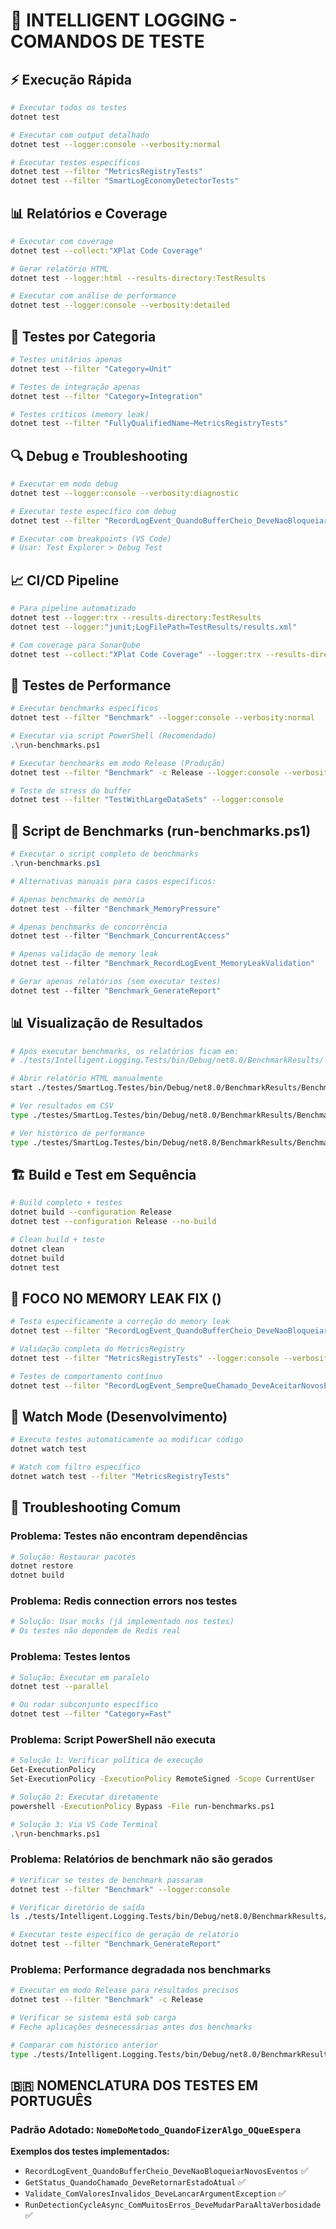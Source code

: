 # 🧪 INTELLIGENT LOGGING - COMANDOS DE TESTE

## ⚡ Execução Rápida
```bash
# Executar todos os testes
dotnet test

# Executar com output detalhado
dotnet test --logger:console --verbosity:normal

# Executar testes específicos
dotnet test --filter "MetricsRegistryTests"
dotnet test --filter "SmartLogEconomyDetectorTests"
```

## 📊 Relatórios e Coverage
```bash
# Executar com coverage
dotnet test --collect:"XPlat Code Coverage"

# Gerar relatório HTML
dotnet test --logger:html --results-directory:TestResults

# Executar com análise de performance
dotnet test --logger:console --verbosity:detailed
```

## 🎯 Testes por Categoria
```bash
# Testes unitários apenas
dotnet test --filter "Category=Unit"

# Testes de integração apenas  
dotnet test --filter "Category=Integration"

# Testes críticos (memory leak)
dotnet test --filter "FullyQualifiedName~MetricsRegistryTests"
```

## 🔍 Debug e Troubleshooting
```bash
# Executar em modo debug
dotnet test --logger:console --verbosity:diagnostic

# Executar teste específico com debug
dotnet test --filter "RecordLogEvent_QuandoBufferCheio_DeveNaoBloqueiarNovosEventos" --logger:console

# Executar com breakpoints (VS Code)
# Usar: Test Explorer > Debug Test
```

## 📈 CI/CD Pipeline
```bash
# Para pipeline automatizado
dotnet test --logger:trx --results-directory:TestResults
dotnet test --logger:"junit;LogFilePath=TestResults/results.xml"

# Com coverage para SonarQube
dotnet test --collect:"XPlat Code Coverage" --logger:trx --results-directory:TestResults
```

## 🎪 Testes de Performance
```bash
# Executar benchmarks específicos
dotnet test --filter "Benchmark" --logger:console --verbosity:normal

# Executar via script PowerShell (Recomendado)
.\run-benchmarks.ps1

# Executar benchmarks em modo Release (Produção)
dotnet test --filter "Benchmark" -c Release --logger:console --verbosity:normal

# Teste de stress do buffer
dotnet test --filter "TestWithLargeDataSets" --logger:console
```

## 🚀 Script de Benchmarks (run-benchmarks.ps1)
```powershell
# Executar o script completo de benchmarks
.\run-benchmarks.ps1

# Alternativas manuais para casos específicos:

# Apenas benchmarks de memória
dotnet test --filter "Benchmark_MemoryPressure"

# Apenas benchmarks de concorrência
dotnet test --filter "Benchmark_ConcurrentAccess"

# Apenas validação de memory leak
dotnet test --filter "Benchmark_RecordLogEvent_MemoryLeakValidation"

# Gerar apenas relatórios (sem executar testes)
dotnet test --filter "Benchmark_GenerateReport"
```

## 📊 Visualização de Resultados
```bash
# Após executar benchmarks, os relatórios ficam em:
# ./tests/Intelligent.Logging.Tests/bin/Debug/net8.0/BenchmarkResults/

# Abrir relatório HTML manualmente
start ./testes/SmartLog.Testes/bin/Debug/net8.0/BenchmarkResults/BenchmarkResults.html

# Ver resultados em CSV
type ./testes/SmartLog.Testes/bin/Debug/net8.0/BenchmarkResults/BenchmarkResults.csv

# Ver histórico de performance
type ./testes/SmartLog.Testes/bin/Debug/net8.0/BenchmarkResults/BenchmarkHistory.json
```

## 🏗️ Build e Test em Sequência
```bash
# Build completo + testes
dotnet build --configuration Release
dotnet test --configuration Release --no-build

# Clean build + teste
dotnet clean
dotnet build
dotnet test
```

## 🎯 FOCO NO MEMORY LEAK FIX ()
```bash
# Testa especificamente a correção do memory leak
dotnet test --filter "RecordLogEvent_QuandoBufferCheio_DeveNaoBloqueiarNovosEventos"

# Validação completa do MetricsRegistry
dotnet test --filter "MetricsRegistryTests" --logger:console --verbosity:normal

# Testes de comportamento contínuo
dotnet test --filter "RecordLogEvent_SempreQueChamado_DeveAceitarNovosEventos"
```

## 📱 Watch Mode (Desenvolvimento)
```bash
# Executa testes automaticamente ao modificar código
dotnet watch test

# Watch com filtro específico
dotnet watch test --filter "MetricsRegistryTests"
```

## 🔧 Troubleshooting Comum

### Problema: Testes não encontram dependências
```bash
# Solução: Restaurar pacotes
dotnet restore
dotnet build
```

### Problema: Redis connection errors nos testes
```bash
# Solução: Usar mocks (já implementado nos testes)
# Os testes não dependem de Redis real
```

### Problema: Testes lentos
```bash
# Solução: Executar em paralelo
dotnet test --parallel

# Ou rodar subconjunto específico
dotnet test --filter "Category=Fast"
```

### Problema: Script PowerShell não executa
```bash
# Solução 1: Verificar política de execução
Get-ExecutionPolicy
Set-ExecutionPolicy -ExecutionPolicy RemoteSigned -Scope CurrentUser

# Solução 2: Executar diretamente
powershell -ExecutionPolicy Bypass -File run-benchmarks.ps1

# Solução 3: Via VS Code Terminal
.\run-benchmarks.ps1
```

### Problema: Relatórios de benchmark não são gerados
```bash
# Verificar se testes de benchmark passaram
dotnet test --filter "Benchmark" --logger:console

# Verificar diretório de saída
ls ./tests/Intelligent.Logging.Tests/bin/Debug/net8.0/BenchmarkResults/

# Executar teste específico de geração de relatório
dotnet test --filter "Benchmark_GenerateReport"
```

### Problema: Performance degradada nos benchmarks
```bash
# Executar em modo Release para resultados precisos
dotnet test --filter "Benchmark" -c Release

# Verificar se sistema está sob carga
# Feche aplicações desnecessárias antes dos benchmarks

# Comparar com histórico anterior
type ./tests/Intelligent.Logging.Tests/bin/Debug/net8.0/BenchmarkResults/BenchmarkHistory.json
```

## 🇧🇷 NOMENCLATURA DOS TESTES EM PORTUGUÊS

### Padrão Adotado: `NomeDoMetodo_QuandoFizerAlgo_OQueEspera`

**Exemplos dos testes implementados:**
- `RecordLogEvent_QuandoBufferCheio_DeveNaoBloqueiarNovosEventos` ✅
- `GetStatus_QuandoChamado_DeveRetornarEstadoAtual` ✅
- `Validate_ComValoresInvalidos_DeveLancarArgumentException` ✅
- `RunDetectionCycleAsync_ComMuitosErros_DeveMudarParaAltaVerbosidade` ✅
